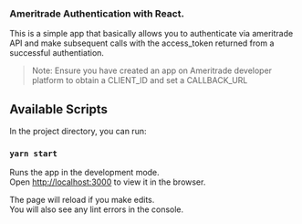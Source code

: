 ### Ameritrade Authentication with React.
This is a simple app that basically allows you to authenticate via ameritrade API and make subsequent calls with the access_token returned from a successful authentiation.

> Note: Ensure you have created an app on Ameritrade developer platform to obtain a CLIENT_ID and set a CALLBACK_URL

## Available Scripts

In the project directory, you can run:

### `yarn start`

Runs the app in the development mode.<br />
Open [http://localhost:3000](http://localhost:3000) to view it in the browser.

The page will reload if you make edits.<br />
You will also see any lint errors in the console.

